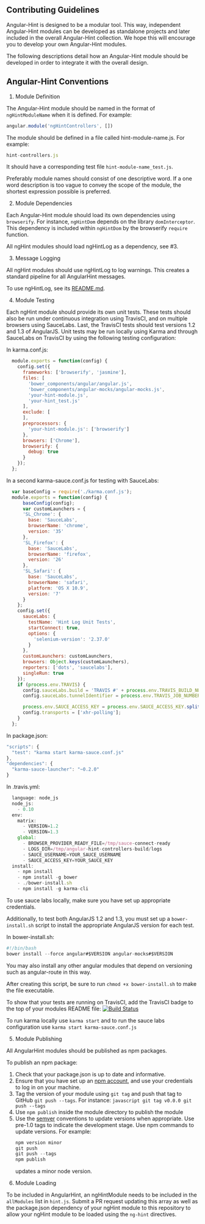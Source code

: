 Contributing Guidelines
-----------------------

Angular-Hint is designed to be a modular tool. This way, independent Angular-Hint modules can be developed as standalone projects and later included in the overall Angular-Hint collection. We hope this will encourage you to develop your own Angular-Hint modules.

The following descriptions detail how an Angular-Hint module should be developed in order to integrate it with the overall design.

Angular-Hint Conventions
------------------------

  1. Module Definition

  The Angular-Hint module should be named in the format of `ngHintModuleName` when it is defined. For example:

  ```javascript
  angular.module('ngHintControllers', [])
  ```
  The module should be defined in a file called hint-module-name.js.
  For example:

  ```javascript
  hint-controllers.js
  ```
  It should have a corresponding test file `hint-module-name_test.js`.

  Preferably module names should consist of one descriptive word. If a one word description is too vague to convey the scope of the module, the shortest expression possible is preferred.

  2. Module Dependencies

  Each Angular-Hint module should load its own dependencies using `browserify`. For instance, `ngHintDom` depends on the library `domInterceptor`. This dependency is included within `ngHintDom` by the browserify `require` function.

  All ngHint modules should load ngHintLog as a dependency, see #3.

  3. Message Logging

  All ngHint modules should use ngHintLog to log warnings. This creates a standard pipeline for
  all AngularHint messages.

  To use ngHintLog, see its [README.md](https://github.com/angular/angular-hint-log#angular-hint-log).

  4. Module Testing

  Each ngHint module should provide its own unit tests. These tests should also be run under
  continuous integration using TravisCI, and on multiple browsers using SauceLabs. Last, the TravisCI tests
  should test versions 1.2 and 1.3 of AngularJS. Unit tests
  may be run locally using Karma and through SauceLabs on TravisCI by using the following testing configuration:

  In karma.conf.js:

  ```javascript
    module.exports = function(config) {
      config.set({
        frameworks: ['browserify', 'jasmine'],
        files: [
          'bower_components/angular/angular.js',
          'bower_components/angular-mocks/angular-mocks.js',
          'your-hint-module.js',
          'your-hint_test.js'
        ],
        exclude: [
        ],
        preprocessors: {
          'your-hint-module.js': ['browserify']
        },
        browsers: ['Chrome'],
        browserify: {
          debug: true
        }
      });
    };
  ```

  In a second karma-sauce.conf.js for testing with SauceLabs:

  ```javascript
    var baseConfig = require('./karma.conf.js');
    module.exports = function(config) {
        baseConfig(config);
        var customLaunchers = {
        'SL_Chrome': {
          base: 'SauceLabs',
          browserName: 'chrome',
          version: '35'
        },
        'SL_Firefox': {
          base: 'SauceLabs',
          browserName: 'firefox',
          version: '26'
        },
        'SL_Safari': {
          base: 'SauceLabs',
          browserName: 'safari',
          platform: 'OS X 10.9',
          version: '7'
        }
      };
      config.set({
        sauceLabs: {
          testName: 'Hint Log Unit Tests',
          startConnect: true,
          options: {
            'selenium-version': '2.37.0'
          }
        },
        customLaunchers: customLaunchers,
        browsers: Object.keys(customLaunchers),
        reporters: ['dots', 'saucelabs'],
        singleRun: true
      });
      if (process.env.TRAVIS) {
        config.sauceLabs.build = 'TRAVIS #' + process.env.TRAVIS_BUILD_NUMBER + ' (' + process.env.TRAVIS_BUILD_ID + ')';
        config.sauceLabs.tunnelIdentifier = process.env.TRAVIS_JOB_NUMBER;

        process.env.SAUCE_ACCESS_KEY = process.env.SAUCE_ACCESS_KEY.split('').reverse().join('');
        config.transports = ['xhr-polling'];
      }
    };
  ```

  In package.json:

  ```javascript
  "scripts": {
    "test": "karma start karma-sauce.conf.js"
  },
  "dependencies": {
    "karma-sauce-launcher": "~0.2.0"
  }
  ```

  In .travis.yml:
  ```javascript
    language: node_js
    node_js:
      - 0.10
    env:
      matrix:
        - VERSION=1.2
        - VERSION=1.3
      global:
        - BROWSER_PROVIDER_READY_FILE=/tmp/sauce-connect-ready
        - LOGS_DIR=/tmp/angular-hint-controllers-build/logs
        - SAUCE_USERNAME=YOUR_SAUCE_USERNAME
        - SAUCE_ACCESS_KEY=YOUR_SAUCE_KEY
    install:
      - npm install
      - npm install -g bower
      - ./bower-install.sh
      - npm install -g karma-cli
  ```

  To use sauce labs locally, make sure you have set up appropriate credentials.

  Additionally, to test both AngularJS 1.2 and 1.3, you must set up a `bower-install.sh` script
  to install the appropriate AngularJS version for each test.

  In bower-install.sh:
  ```javascript
  #!/bin/bash
  bower install --force angular#$VERSION angular-mocks#$VERSION
  ```

  You may also install any other angular modules that depend on versioning such as angular-route
  in this way.

  After creating this script, be sure to run `chmod +x bower-install.sh` to make the file
  executable.

  To show that your tests are running on TravisCI, add the TravisCI badge to the top of your
  modules README file: [![Build Status](https://travis-ci.org/angular/angular-hint.svg?branch=master)](https://travis-ci.org/angular/angular-hint)

  To run karma locally use `karma start` and to run the sauce labs configuration use `karma
  start karma-sauce.conf.js`

  5.  Module Publishing

  All AngularHint modules should be published as npm packages.

  To publish an npm package:
  1) Check that your package.json is up to date and informative.
  2) Ensure that you have set up an [npm account](https://www.npmjs.org/), and use your credentials to log in on your machine.
  3) Tag the version of your module using `git tag` and push that tag to GitHub `git push --tags`. For instance:
    ```javascript
    git tag v0.0.0
    git push --tags
    ```
  4) Use `npm publish` inside the module directory to publish the module
  5) Use the [semver](http://semver.org/) conventions to update versions when appropriate.
     Use pre-1.0 tags to indicate the development stage.
     Use npm commands to update versions. For example:
     ``` javascript
     npm version minor
     git push
     git push --tags
     npm publish
     ```
     updates a minor node version.

  6. Module Loading

  To be included in AngularHint, an ngHintModule needs to be included in the `allModules` list in `hint.js`. Submit a PR request updating this array as well as the package.json dependency of your ngHint module to this repository to allow your ngHint module to be loaded using the `ng-hint` directives.
